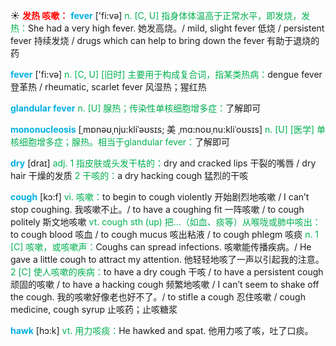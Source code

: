 ☀ <font color="red">**发热 咳嗽：**</font>
<font color="sky blue">**fever**</font> ['fi:və] 
<font color="#00b050">n. [C, U] 指身体体温高于正常水平，即发烧，发热：</font>She had a very high fever. 她发高烧。/ mild, slight fever 低烧 / persistent fever 持续发烧 / drugs which can help to bring down the fever 有助于退烧的药

<font color="sky blue">**fever**</font> ['fi:və] 
<font color="#00b050">n. [C, U] [旧时] 主要用于构成复合词，指某类热病：</font>dengue fever 登革热 / rheumatic, scarlet fever 风湿热；猩红热
           
<font color="sky blue">**glandular fever**</font>
<font color="#00b050">n. [U] 腺热；传染性单核细胞增多症：</font>了解即可
           
<font color="sky blue">**mononucleosis**</font> [ˌmɒnəʊˌnju:kliˈəʊsɪs; 美 ˌmɑ:noʊˌnu:kliˈoʊsɪs]
<font color="#00b050">n. [U] [医学] 单核细胞增多症；腺热。相当于glandular fever：</font>了解即可

<font color="sky blue">**dry**</font> [draɪ] 
<font color="#00b050">adj. 1 指皮肤或头发干枯的：</font>dry and cracked lips 干裂的嘴唇 / dry hair 干燥的发质 <font color="#00b050">2 干咳的：</font>a dry hacking cough 猛烈的干咳

<font color="sky blue">**cough**</font> [kɔ:f] 
<font color="#00b050">vi. 咳嗽：</font>to begin to cough violently 开始剧烈地咳嗽 / I can’t stop coughing. 我咳嗽不止。/ to have a coughing fit 一阵咳嗽 / to cough politely 斯文地咳嗽 <font color="#00b050">vt. cough sth (up) 把…（如血、痰等）从喉咙或肺中咳出：</font>to cough blood 咳血 / to cough mucus 咳出粘液 / to cough phlegm 咳痰 <font color="#00b050">n. 1 [C] 咳嗽，或咳嗽声：</font>Coughs can spread infections. 咳嗽能传播疾病。/ He gave a little cough to attract my attention. 他轻轻地咳了一声以引起我的注意。<font color="#00b050">2 [C] 使人咳嗽的疾病：</font>to have a dry cough 干咳 / to have a persistent cough 顽固的咳嗽 / to have a hacking cough 频繁地咳嗽 / I can’t seem to shake off the cough. 我的咳嗽好像老也好不了。/ to stifle a cough 忍住咳嗽 / cough medicine, cough syrup 止咳药；止咳糖浆
           
<font color="sky blue">**hawk**</font> [hɔ:k]
<font color="#00b050">vt. 用力咳痰：</font>He hawked and spat. 他用力咳了咳，吐了口痰。


